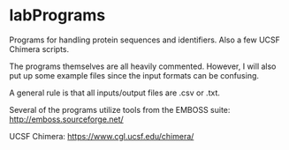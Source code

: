 # labPrograms
Programs for handling protein sequences and identifiers. Also a few UCSF Chimera scripts.

The programs themselves are all heavily commented. However, I will also put up some example files since the input formats can be confusing.

A general rule is that all inputs/output files are .csv or .txt. 

Several of the programs utilize tools from the EMBOSS suite: http://emboss.sourceforge.net/

UCSF Chimera: https://www.cgl.ucsf.edu/chimera/
